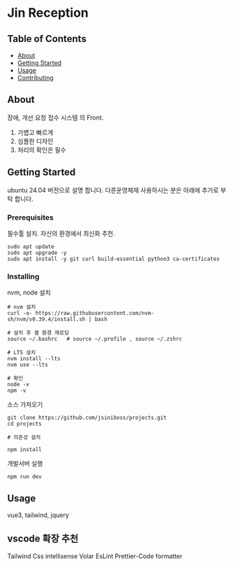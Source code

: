# Jin Reception

## Table of Contents

- [About](#about)
- [Getting Started](#getting_started)
- [Usage](#usage)
- [Contributing](../CONTRIBUTING.md)

## About <a name = "about"></a>

장애, 개선 요청 접수 시스템 의 Front.
1. 가볍고 빠르게
2. 심플한 디자인
3. 처리의 확인은 필수

## Getting Started <a name = "getting_started"></a>

ubuntu 24.04 버전으로 설명 합니다. 다른운영체제 사용하시는 분은 아래에 추가로 부탁 합니다.

### Prerequisites

필수툴 설치. 자신의 환경에서 최신화 추천.

```
sudo apt update
sudo apt upgrade -y
sudo apt install -y git curl build-essential python3 ca-certificates
```

### Installing

nvm, node 설치

```
# nvm 설치
curl -o- https://raw.githubusercontent.com/nvm-sh/nvm/v0.39.4/install.sh | bash

# 설치 후 셸 환경 재로딩 
source ~/.bashrc   # source ~/.profile , source ~/.zshrc

# LTS 설치
nvm install --lts
nvm use --lts

# 확인
node -v
npm -v

```

소스 가져오기

```
git clone https://github.com/jsiniboss/projects.git
cd projects

# 의존성 설치

npm install
```

개발서버 실행
```
npm run dev
```




## Usage <a name = "usage"></a>

vue3, tailwind, jquery


## vscode 확장 추천

Tailwind Css intellisense 
Volar
EsLint
Prettier-Code formatter